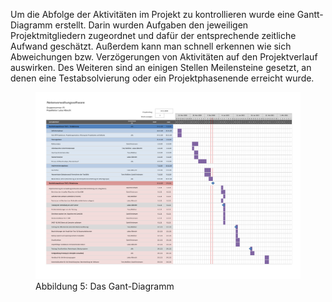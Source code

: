 Um die Abfolge der Aktivitäten im Projekt zu kontrollieren wurde eine Gantt-Diagramm erstellt. Darin wurden Aufgaben den jeweiligen Projektmitgliedern zugeordnet und dafür der entsprechende zeitliche Aufwand geschätzt. Außerdem kann man schnell erkennen wie sich Abweichungen bzw. Verzögerungen von Aktivitäten auf den Projektverlauf auswirken. Des Weiteren sind an einigen Stellen Meilensteine gesetzt, an denen eine Testabsolvierung oder ein Projektphasenende erreicht wurde.

<figure>
  <img src="https://github.com/notenverwaltung/Notenverwaltungssoftware/blob/master/Bilder/Gant-Diagramm.pdf">
  <figcaption>Abbildung 5: Das Gant-Diagramm</figcaption>
</figure>


